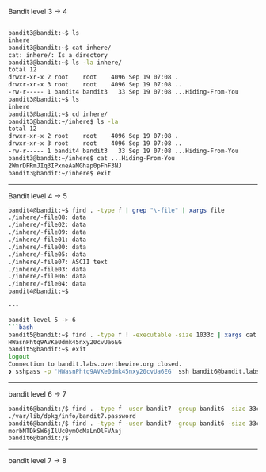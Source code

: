 
Bandit level 3 -> 4
```bash

bandit3@bandit:~$ ls
inhere
bandit3@bandit:~$ cat inhere/
cat: inhere/: Is a directory
bandit3@bandit:~$ ls -la inhere/
total 12
drwxr-xr-x 2 root    root    4096 Sep 19 07:08 .
drwxr-xr-x 3 root    root    4096 Sep 19 07:08 ..
-rw-r----- 1 bandit4 bandit3   33 Sep 19 07:08 ...Hiding-From-You
bandit3@bandit:~$ ls                                                                                                 
inhere
bandit3@bandit:~$ cd inhere/
bandit3@bandit:~/inhere$ ls -la
total 12
drwxr-xr-x 2 root    root    4096 Sep 19 07:08 .
drwxr-xr-x 3 root    root    4096 Sep 19 07:08 ..
-rw-r----- 1 bandit4 bandit3   33 Sep 19 07:08 ...Hiding-From-You
bandit3@bandit:~/inhere$ cat ...Hiding-From-You 
2WmrDFRmJIq3IPxneAaMGhap0pFhF3NJ
bandit3@bandit:~/inhere$ exit

```

---

Bandit level 4 -> 5
```bash
bandit4@bandit:~$ find . -type f | grep "\-file" | xargs file
./inhere/-file08: data
./inhere/-file02: data
./inhere/-file09: data
./inhere/-file01: data
./inhere/-file00: data
./inhere/-file05: data
./inhere/-file07: ASCII text
./inhere/-file03: data
./inhere/-file06: data
./inhere/-file04: data
bandit4@bandit:~$   

---

bandit level 5 -> 6
```bash
bandit5@bandit:~$ find . -type f ! -executable -size 1033c | xargs cat | xargs
HWasnPhtq9AVKe0dmk45nxy20cvUa6EG
bandit5@bandit:~$ exit
logout
Connection to bandit.labs.overthewire.org closed.
❯ sshpass -p 'HWasnPhtq9AVKe0dmk45nxy20cvUa6EG' ssh bandit6@bandit.labs.overthewire.org -p 2220
```


---

bandit level 6 -> 7
```bash
bandit6@bandit:/$ find . -type f -user bandit7 -group bandit6 -size 33c 2>/dev/null            
./var/lib/dpkg/info/bandit7.password
bandit6@bandit:/$ find . -type f -user bandit7 -group bandit6 -size 33c 2>/dev/null | xargs cat
morbNTDkSW6jIlUc0ymOdMaLnOlFVAaj
bandit6@bandit:/$ 
```

---

bandit level 7 -> 8
```bash

